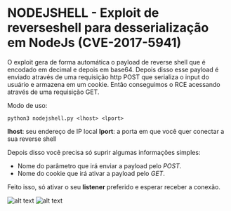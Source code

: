# NODEJSHELL - Exploit de reverseshell para desserialização em NodeJs (CVE-2017-5941)
O exploit gera de forma automática o payload de reverse shell que é encodado em decimal e depois em base64.
Depois disso esse payload é enviado através de uma requisição http POST que serializa o input do usuário e armazena em um cookie.
Então conseguimos o RCE acessando através de uma requisição GET.

Modo de uso:

```python3 nodejshell.py <lhost> <lport>```


**lhost**: seu endereço de IP local
**lport**: a porta em que você quer conectar a sua reverse shell

Depois disso você precisa só suprir algumas informações simples:

- Nome do parâmetro que irá enviar a payload pelo *POST*.
- Nome do cookie que irá ativar a payload pelo *GET*.

Feito isso, só ativar o seu **listener** preferido e esperar receber a conexão.

![alt text](njs1.png)
![alt text](njs2.png)